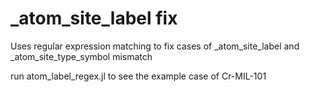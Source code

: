 # _atom_site_label fix
 Uses regular expression matching to fix cases of _atom_site_label and _atom_site_type_symbol mismatch

run atom_label_regex.jl to see the example case of Cr-MIL-101

